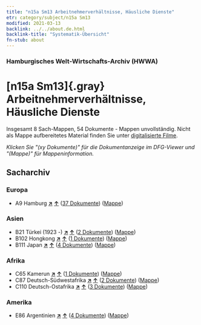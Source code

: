 ```yaml
---
title: "n15a Sm13 Arbeitnehmerverhältnisse, Häusliche Dienste"
etr: category/subject/n15a Sm13
modified: 2021-03-13
backlink: ../../about.de.html
backlink-title: "Systematik-Übersicht"
fn-stub: about
---
```


### Hamburgisches Welt-Wirtschafts-Archiv (HWWA)
# [n15a Sm13]{.gray}&#8201; Arbeitnehmerverhältnisse, Häusliche Dienste&#160; 




Insgesamt 8 Sach-Mappen, 54 Dokumente - Mappen unvollständig.
Nicht als Mappe aufbereitetes Material finden Sie unter [digitalisierte Filme](/film/h1_sh).

_Klicken Sie "(xy Dokumente)" für die Dokumentanzeige im DFG-Viewer und "(Mappe)" für Mappeninformation._

## Sacharchiv




### Europa

- A9 Hamburg [**&nearr;**](../../../geo/i/140905/about.de.html "Hamburg (alle Mappen)") [**&uarr;**](../../../geo/about.de.html#A9 "Ländersystematik") (<a href="https://pm20.zbw.eu/dfgview/sh/140905,145217" title="über: Hamburg : Arbeitnehmerverhältnisse, Häusliche Dienste" target="_blank">37 Dokumente</a>) ([Mappe](../../../../folder/sh/1409xx/140905/1452xx/145217/about.de.html))

### Asien

- B21 Türkei (1923 -) [**&nearr;**](../../../geo/i/141111/about.de.html "Türkei (1923 -) (alle Mappen)") [**&uarr;**](../../../geo/about.de.html#B21 "Ländersystematik") (<a href="https://pm20.zbw.eu/dfgview/sh/141111,145217" title="über: Türkei (1923 -) : Arbeitnehmerverhältnisse, Häusliche Dienste" target="_blank">2 Dokumente</a>) ([Mappe](../../../../folder/sh/1411xx/141111/1452xx/145217/about.de.html))
- B102 Hongkong [**&nearr;**](../../../geo/i/141268/about.de.html "Hongkong (alle Mappen)") [**&uarr;**](../../../geo/about.de.html#B102 "Ländersystematik") (<a href="https://pm20.zbw.eu/dfgview/sh/141268,145217" title="über: Hongkong : Arbeitnehmerverhältnisse, Häusliche Dienste" target="_blank">1 Dokumente</a>) ([Mappe](../../../../folder/sh/1412xx/141268/1452xx/145217/about.de.html))
- B111 Japan [**&nearr;**](../../../geo/i/141272/about.de.html "Japan (alle Mappen)") [**&uarr;**](../../../geo/about.de.html#B111 "Ländersystematik") (<a href="https://pm20.zbw.eu/dfgview/sh/141272,145217" title="über: Japan : Arbeitnehmerverhältnisse, Häusliche Dienste" target="_blank">4 Dokumente</a>) ([Mappe](../../../../folder/sh/1412xx/141272/1452xx/145217/about.de.html))

### Afrika

- C65 Kamerun [**&nearr;**](../../../geo/i/141410/about.de.html "Kamerun (alle Mappen)") [**&uarr;**](../../../geo/about.de.html#C65 "Ländersystematik") (<a href="https://pm20.zbw.eu/dfgview/sh/141410,145217" title="über: Kamerun : Arbeitnehmerverhältnisse, Häusliche Dienste" target="_blank">1 Dokumente</a>) ([Mappe](../../../../folder/sh/1414xx/141410/1452xx/145217/about.de.html))
- C87 Deutsch-Südwestafrika [**&nearr;**](../../../geo/i/141450/about.de.html "Deutsch-Südwestafrika (alle Mappen)") [**&uarr;**](../../../geo/about.de.html#C87 "Ländersystematik") (<a href="https://pm20.zbw.eu/dfgview/sh/141450,145217" title="über: Deutsch-Südwestafrika : Arbeitnehmerverhältnisse, Häusliche Dienste" target="_blank">2 Dokumente</a>) ([Mappe](../../../../folder/sh/1414xx/141450/1452xx/145217/about.de.html))
- C110 Deutsch-Ostafrika [**&nearr;**](../../../geo/i/141471/about.de.html "Deutsch-Ostafrika (alle Mappen)") [**&uarr;**](../../../geo/about.de.html#C110 "Ländersystematik") (<a href="https://pm20.zbw.eu/dfgview/sh/141471,145217" title="über: Deutsch-Ostafrika : Arbeitnehmerverhältnisse, Häusliche Dienste" target="_blank">3 Dokumente</a>) ([Mappe](../../../../folder/sh/1414xx/141471/1452xx/145217/about.de.html))

### Amerika

- E86 Argentinien [**&nearr;**](../../../geo/i/141692/about.de.html "Argentinien (alle Mappen)") [**&uarr;**](../../../geo/about.de.html#E86 "Ländersystematik") (<a href="https://pm20.zbw.eu/dfgview/sh/141692,145217" title="über: Argentinien : Arbeitnehmerverhältnisse, Häusliche Dienste" target="_blank">4 Dokumente</a>) ([Mappe](../../../../folder/sh/1416xx/141692/1452xx/145217/about.de.html))


